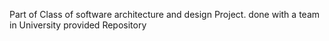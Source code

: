 Part of Class of software architecture and design Project. done with a team in University provided Repository
